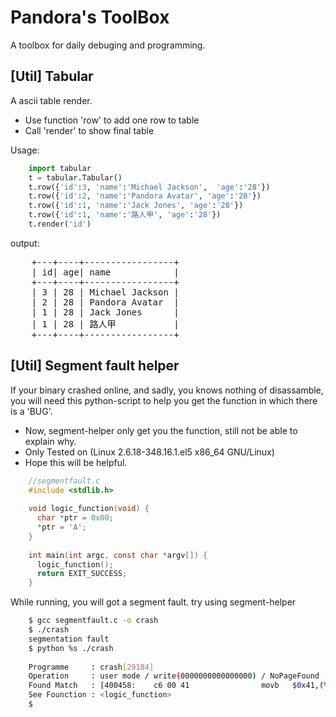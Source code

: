 Pandora's ToolBox
=================

A toolbox for daily debuging and programming.

## [Util] Tabular
A ascii table render.
* Use function 'row' to add one row to table
* Call 'render' to show final table

Usage:

```python
	import tabular
	t = tabular.Tabular()
	t.row({'id':3, 'name':'Michael Jackson',  'age':'28'})
	t.row({'id':2, 'name':'Pandora Avatar', 'age':'28'})
	t.row({'id':1, 'name':'Jack Jones', 'age':'28'})
	t.row({'id':1, 'name':'路人甲', 'age':'28'})
	t.render('id')
```

output:
<pre>
	+---+----+-----------------+
	| id| age| name            |
	+---+----+-----------------+
	| 3 | 28 | Michael Jackson |
	| 2 | 28 | Pandora Avatar  |
	| 1 | 28 | Jack Jones      |
	| 1 | 28 | 路人甲           |
	+---+----+-----------------+
</pre>



## [Util] Segment fault helper
If your binary crashed online, and sadly, you knows nothing of disassamble, you will
need this python-script to help you get the function in which there is a 'BUG'.
* Now, segment-helper only get you the function, still not be able to explain why.
* Only Tested on (Linux 2.6.18-348.16.1.el5 x86_64 GNU/Linux)
* Hope this will be helpful.

```c
	//segmentfault.c
	#include <stdlib.h>
	
	void logic_function(void) {
	  char *ptr = 0x00;
	  *ptr = 'A';
	}
	
	int main(int argc, const char *argv[]) {
	  logic_function();
	  return EXIT_SUCCESS;
	}
```

While running, you will got a segment fault. try using segment-helper

```sh
	$ gcc segmentfault.c -o crash
	$ ./crash
	segmentation fault
	$ python %s ./crash
	
	Programme     : crash[29184]
	Operation     : user mode / write(0000000000000000) / NoPageFound
	Found Match   : [400458:    c6 00 41                movb   $0x41,(%%rax)]
	See Founction : <logic_function>
    $
```



